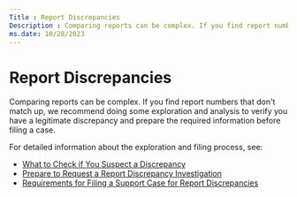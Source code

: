 ```yaml
---
Title : Report Discrepancies
Description : Comparing reports can be complex. If you find report numbers that don't
ms.date: 10/28/2023
---
```



# Report Discrepancies



Comparing reports can be complex. If you find report numbers that don't
match up, we recommend doing some exploration and analysis to verify you
have a legitimate discrepancy and prepare the required information
before filing a case.

For detailed information about the exploration and filing process, see:

- <a href="what-to-check-if-you-suspect-a-report-discrepancy.md"
  class="xref"
  title="Report discrepancies have a number of common causes. Before you begin a fuller investigation, consider common potential causes like time frames, time zone differences, measurement units, macro configuration errors, and differences in how ad servers count impressions.">What
  to Check if You Suspect a Discrepancy</a>
- <a href="prepare-to-file-a-report-discrepancy-support-case.md"
  class="xref"
  title="To request a report discrepancy investigation, you should first rule out the most obvious sources of discrepancy, and then gather the information Xandr Support needs to take further action.">Prepare
  to Request a Report Discrepancy Investigation</a>
- <a
  href="requirements-for-filing-a-support-case-for-report-discrepancies.md"
  class="xref"
  title="To file a case exploring a possible report discrepancy with Product Support, you need to gather reports, including object IDs for the relevant objects, and create a spreadsheet that shows a discrepancy greater than 10% (15% for mobile).">Requirements
  for Filing a Support Case for Report Discrepancies</a>




